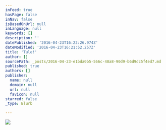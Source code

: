 ```yaml
---
inFeed: true
hasPage: false
inNav: false
isBasedOnUrl: null
inLanguage: null
keywords: []
description: ''
datePublished: '2016-04-23T16:22:26.974Z'
dateModified: '2016-04-23T16:21:52.257Z'
title: 'Tule!'
author: []
sourcePath: _posts/2016-04-23-e1bda0b5-566c-48a8-90d9-b6d9dc5f4ed7.md
published: true
authors: []
publisher:
  name: null
  domain: null
  url: null
  favicon: null
starred: false
_type: Blurb

---
```

![](https://the-grid-user-content.s3-us-west-2.amazonaws.com/18111b8f-a22f-42df-8833-f760c88f6886.jpg)
